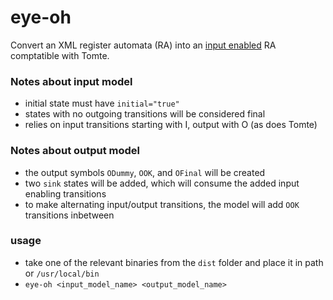# eye-oh

Convert an XML register automata (RA) into an [input enabled](https://en.wikipedia.org/wiki/Input/output_automaton) RA comptatible with Tomte.

### Notes about input model

- initial state must have `initial="true"`
- states with no outgoing transitions will be considered final
- relies on input transitions starting with I, output with O (as does Tomte)

### Notes about output model

- the output symbols `ODummy`, `OOK`, and `OFinal` will be created
- two `sink` states will be added, which will consume the added input enabling transitions
- to make alternating input/output transitions, the model will add `OOK` transitions inbetween

### usage

- take one of the relevant binaries from the `dist` folder and place it in path or `/usr/local/bin`
- `eye-oh <input_model_name> <output_model_name>`

